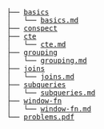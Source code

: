 <pre>
├── <a href="./basics">basics</a>
│   └── <a href="./basics.md">basics.md</a>
├── <a href="./conspect">conspect</a>
├── <a href="./cte">cte</a>
│   └── <a href="./cte.md">cte.md</a>
├── <a href="./grouping">grouping</a>
│   └── <a href="./grouping.md">grouping.md</a>
├── <a href="./joins">joins</a>
│   └── <a href="./joins.md">joins.md</a>
├── <a href="./subqueries">subqueries</a>
│   └── <a href="./subqueries.md">subqueries.md</a>
├── <a href="./window-fn">window-fn</a>
│   └── <a href="./window-fn.md">window-fn.md</a>
└── <a href="./problems.pdf">problems.pdf</a>
</pre>
